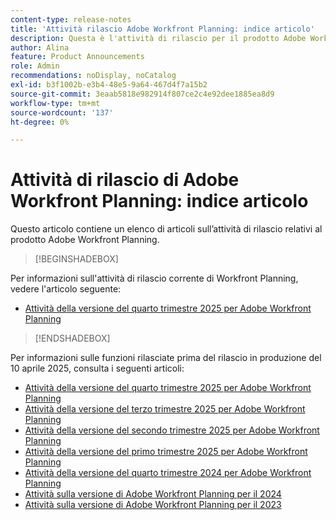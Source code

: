 ```yaml
---
content-type: release-notes
title: 'Attività rilascio Adobe Workfront Planning: indice articolo'
description: Questa è l'attività di rilascio per il prodotto Adobe Workfront Planning.
author: Alina
feature: Product Announcements
role: Admin
recommendations: noDisplay, noCatalog
exl-id: b3f1002b-e3b4-48e5-9a64-467d4f7a15b2
source-git-commit: 3eaab5818e982914f807ce2c4e92dee1885ea8d9
workflow-type: tm+mt
source-wordcount: '137'
ht-degree: 0%

---
```


# Attività di rilascio di Adobe Workfront Planning: indice articolo

Questo articolo contiene un elenco di articoli sull’attività di rilascio relativi al prodotto Adobe Workfront Planning.

>[!BEGINSHADEBOX]

Per informazioni sull&#39;attività di rilascio corrente di Workfront Planning, vedere l&#39;articolo seguente:

* [Attività della versione del quarto trimestre 2025 per Adobe Workfront Planning](/help/quicksilver/product-announcements/product-releases/planning-release-activity/planning-release-activity-25-q4.md)

>[!ENDSHADEBOX]

<!-- for every new release, add the new release page in the first bullet (above) and move that first note to the list below; update the date of the most recent release in the statement below-->

Per informazioni sulle funzioni rilasciate prima del rilascio in produzione del 10 aprile 2025, consulta i seguenti articoli:

* [Attività della versione del quarto trimestre 2025 per Adobe Workfront Planning](/help/quicksilver/product-announcements/product-releases/planning-release-activity/planning-release-activity-25-q4.md)
* [Attività della versione del terzo trimestre 2025 per Adobe Workfront Planning](/help/quicksilver/product-announcements/product-releases/planning-release-activity/planning-release-activity-25-q3.md)
* [Attività della versione del secondo trimestre 2025 per Adobe Workfront Planning](/help/quicksilver/product-announcements/product-releases/planning-release-activity/planning-release-activity-25-q2.md)
* [Attività della versione del primo trimestre 2025 per Adobe Workfront Planning](/help/quicksilver/product-announcements/product-releases/planning-release-activity/planning-release-activity-25-q1.md)
* [Attività della versione del quarto trimestre 2024 per Adobe Workfront Planning](/help/quicksilver/product-announcements/product-releases/planning-release-activity/planning-release-activity-24-q4.md)
* [Attività sulla versione di Adobe Workfront Planning per il 2024](/help/quicksilver/planning/general/release-activity.md)
* [Attività sulla versione di Adobe Workfront Planning per il 2023](/help/quicksilver/planning/general/release-activity-archives-2023.md)
